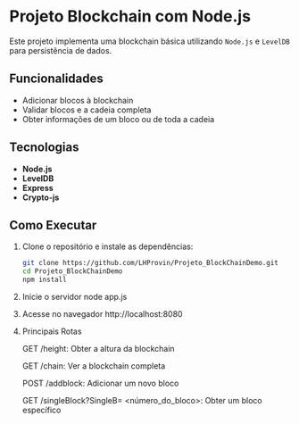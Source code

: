 # Projeto Blockchain com Node.js

Este projeto implementa uma blockchain básica utilizando `Node.js` e `LevelDB` para persistência de dados.

## Funcionalidades

- Adicionar blocos à blockchain
- Validar blocos e a cadeia completa
- Obter informações de um bloco ou de toda a cadeia

## Tecnologias

- **Node.js**
- **LevelDB**
- **Express**
- **Crypto-js**

## Como Executar

1. Clone o repositório e instale as dependências:

   ```bash
   git clone https://github.com/LHProvin/Projeto_BlockChainDemo.git
   cd Projeto_BlockChainDemo
   npm install

2. Inicie o servidor
   node app.js

3. Acesse no navegador
   http://localhost:8080

4. Principais Rotas 

   GET /height: Obter a altura da blockchain
   
   GET /chain: Ver a blockchain completa
   
   POST /addblock: Adicionar um novo bloco

   GET /singleBlock?SingleB= <número_do_bloco>: Obter um bloco específico
   
